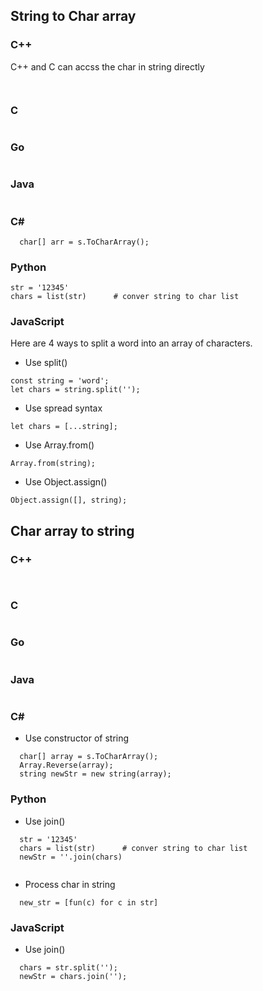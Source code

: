 ## String to Char array

### C++
C++ and C can accss the char in string directly
```


```
### C
```

```

### Go
```
```
### Java
```

```


### C#
```  
  char[] arr = s.ToCharArray();
```

### Python
```
str = '12345'
chars = list(str)      # conver string to char list
```

### JavaScript
Here are 4 ways to split a word into an array of characters.

- Use split()
```
const string = 'word';
let chars = string.split('');
```
- Use spread syntax
```
let chars = [...string];
```
- Use Array.from()
```
Array.from(string);
```
- Use Object.assign()
```
Object.assign([], string);
```


## Char array to string


### C++
```


```
### C
```

```

### Go
```
```
### Java
```

```


### C#
- Use constructor of string
```  
  char[] array = s.ToCharArray();
  Array.Reverse(array);
  string newStr = new string(array);
```

### Python
- Use join()
```
  str = '12345'
  chars = list(str)      # conver string to char list
  newStr = ''.join(chars)


```
- Process char in string
```
  new_str = [fun(c) for c in str]
```


### JavaScript
- Use join()
```
  chars = str.split('');
  newStr = chars.join('');
```